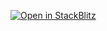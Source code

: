 [![Open in StackBlitz](https://developer.stackblitz.com/img/open_in_stackblitz.svg)](https://stackblitz.com/github/johnhwhite/basic-tabs-example)
